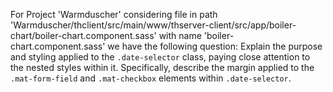For Project 'Warmduscher' considering file in path 'Warmduscher/thclient/src/main/www/thserver-client/src/app/boiler-chart/boiler-chart.component.sass' with name 'boiler-chart.component.sass' we have the following question: 
Explain the purpose and styling applied to the `.date-selector` class, paying close attention to the nested styles within it. Specifically, describe the margin applied to the `.mat-form-field` and `.mat-checkbox` elements within `.date-selector`.
